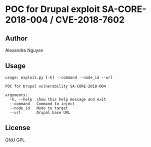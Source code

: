 # POC for Drupal exploit SA-CORE-2018-004 / CVE-2018-7602

## Author

Alexandre Nguyen

## Usage

    usage: exploit.py [-h] --command --node_id --url
    
    POC for Drupal vulnerability SA-CORE-2018-004
    
    arguments:
      -h, --help  show this help message and exit
      --command   Command to inject
      --node_id   Node to target
      --url       Drupal base URL
      
## License

GNU GPL